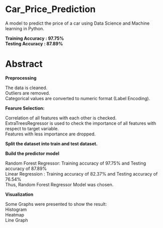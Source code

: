 # Car_Price_Prediction
A model to predict the price of a car using Data Science and Machine learning in Python.

**Training Accuracy : 97.75%\
  Testing Accuracy : 87.89%**
  
# Abstract
**Preprocessing**

The data is cleaned. \
Outliers are removed.\
Categorical values are converted to numeric format (Label Encoding).

**Fearure Selection:**

Correlation of all features with each other is checked.\
ExtraTreesRegressor is used to check the importance of all features with respect to target variable.\
Features with less importance are dropped.

**Split the dataset into train and test dataset.**

**Build the predictor model**

Random Forest Regressor: Training accuracy of 97.75% and Testing accuracy of 87.89%\
Linear Regression : Training accuracy of 82.37% and Testing accuracy of 76.54%\
Thus, Random Forest Regressor Model was chosen.

**Visualization**

Some Graphs were presented to show the result:\
Histogram\
Heatmap\
Line Graph
